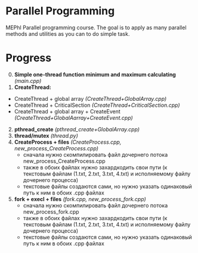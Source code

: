 # Parallel Programming

MEPhI Parallel programming course.
The goal is to apply as many parallel methods and utilities as you can to do simple task.

# Progress

0.   **Simple one-thread function minimum and maximum calculating** *(main.cpp)*
1.   **CreateThread:** 
- CreateThread + global array *(CreateThread+GlobalArray.cpp)*
- CreateThread + CriticalSection *(CreateThread+CriticalSection.cpp)*
- CreateThread + global array + CreateEvent *(CreateThread+GlobalAarray+CreateEvent.cpp)*
2.   **pthread_create** *(pthread_create+GlobalArray.cpp)*
3.   **thread/mutex** *(thread.py)*
4.   **CreateProcess + files** *(CreateProcess.cpp, new_process_CreateProcess.cpp)*
      - сначала нужно скомпилировать файл дочернего потока new_process_CreateProcess.cpp
      - также в обоих файлах нужно захардкодить свои пути (к текстовым файлам (1.txt, 2.txt, 3.txt, 4.txt) и исполняемому файлу дочернего процесса)
      - текстовые файлы создаются сами, но нужно указать одинаковый путь к ним в обоих .cpp файлах
5.   **fork + execl + files** *(fork.cpp, new_process_fork.cpp)*
      - сначала нужно скомпилировать файл дочернего потока new_process_fork.cpp
      - также в обоих файлах нужно захардкодить свои пути (к текстовым файлам (1.txt, 2.txt, 3.txt, 4.txt) и исполняемому файлу дочернего процесса)
      - текстовые файлы создаются сами, но нужно указать одинаковый путь к ним в обоих .cpp файлах
